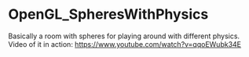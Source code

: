 # OpenGL_SpheresWithPhysics
Basically a room with spheres for playing around with different physics.
Video of it in action: https://www.youtube.com/watch?v=qqoEWubk34E
